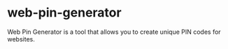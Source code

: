 # web-pin-generator
Web Pin Generator is a tool that allows you to create unique PIN codes for websites. 
